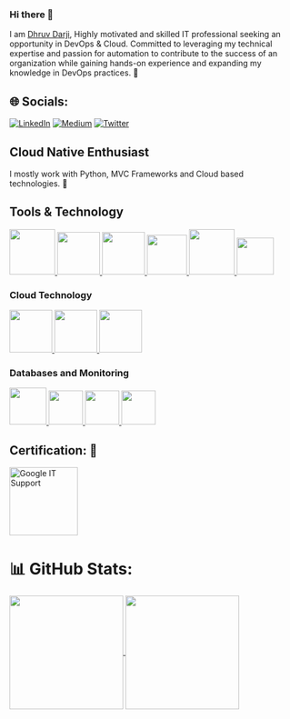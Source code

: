 ### Hi there 👋

<!--
**darjidhruv26/darjidhruv26** is a ✨ _special_ ✨ repository because its `README.md` (this file) appears on your GitHub profile.
-->

I am [Dhruv Darji](https://www.linkedin.com/in/dhruv-darji/), Highly motivated and skilled IT professional seeking an opportunity in DevOps & Cloud. Committed to leveraging my technical expertise and passion for automation to contribute to the success of an organization while gaining hands-on experience and expanding my knowledge in DevOps practices. 🎯

## 🌐 Socials:
[![LinkedIn](https://img.shields.io/badge/LinkedIn-%230077B5.svg?logo=linkedin&logoColor=white)](https://www.linkedin.com/in/dhruv-darji/) [![Medium](https://img.shields.io/badge/Medium-12100E?logo=medium&logoColor=white)](https://medium.com/@dhruvdarji145) [![Twitter](https://img.shields.io/badge/Twitter-%231DA1F2.svg?logo=Twitter&logoColor=white)](https://twitter.com/dhruvdarji145) 

## Cloud Native Enthusiast

I mostly work with Python, MVC Frameworks and Cloud based technologies. 🚀

## Tools & Technology

<p float="left">
  <a href="https://www.docker.com/" target="_blank" >
    <img src="https://raw.githubusercontent.com/itsksaurabh/itsksaurabh/master/assets/docker.gif"  height="80" /> 
  </a>

  <a href="https://kubernetes.io/" target="_blank" >
    <img src="https://raw.githubusercontent.com/itsksaurabh/itsksaurabh/master/assets/k8s.gif"  height="75" />
  </a>

  <a href="https://grpc.io/" target="_blank" >
    <img src="https://raw.githubusercontent.com/itsksaurabh/itsksaurabh/master/assets/grpc.gif"  height="75" />
  </a>
  
  <a href="https://www.w3.org/wiki/The_web_standards_model_-_HTML_CSS_and_JavaScript" target="_blank" >
    <img src="https://raw.githubusercontent.com/itsksaurabh/itsksaurabh/master/assets/html-css-js.png" height="70" />
  </a>
  <a href="https://www.djangoproject.com/" target="_blank" >
    <img src="https://www.edgica.com/wp-content/files/django-logo-big.jpg"  height="80" /> 
  </a>

  <a href="https://docs.gitlab.com/ee/ci/" target="_blank" >
    <img src="https://raw.githubusercontent.com/itsksaurabh/itsksaurabh/master/assets/cicd.gif"  height="65" />
  </a>
 </p>

### Cloud Technology

 <p float="left">
  <a href="https://docs.oracle.com/en-us/iaas/Content/home.htm" target="_blank" >
    <img src="https://github.com/darjidhruv26/darjidhruv26/assets/90086813/6bbf96bf-86bd-45b9-bf77-8ca72092324e"  height="75" />
  </a> 
  <a href="https://aws.amazon.com/" target="_blank" >
    <img src="https://raw.githubusercontent.com/itsksaurabh/itsksaurabh/master/assets/aws.gif"  height="75" />
  </a>
   <a href="https://learn.microsoft.com/en-us/azure/?product=popular" target="_blank" >
    <img src="https://github.com/darjidhruv26/darjidhruv26/assets/90086813/340f19cb-3dc0-4a80-a188-703f38a3c5ef"  height="75" />
  </a>
 </p>
 
### Databases and Monitoring

  <a href="https://prometheus.io/" target="_blank" >
    <img src="https://raw.githubusercontent.com/itsksaurabh/itsksaurabh/master/assets/prometheus.gif" height="65" />
  </a>
  <a href="https://www.influxdata.com/" target="_blank" >
    <img src="https://raw.githubusercontent.com/itsksaurabh/itsksaurabh/master/assets/influxdata.gif" height="60" />
  </a>
    <a href="https://www.postgresql.org" target="_blank" >
    <img src="https://www.postgresql.org/media/img/about/press/elephant.png" height="60" />
  </a>
  </a>
    <a href="https://www.mongodb.com/" target="_blank" >
    <img src="https://www.logolynx.com/images/logolynx/cf/cf72126a3551b816d617a06ffb01388b.png" height="60" />
  </a>

</p>

## Certification: 📜

<a href="https://www.credly.com/badges/4201e40b-fc9c-45a3-a49d-9cd9f9cc612f/public_url"> 
  <img alt="Google IT Support" src="https://github.com/darjidhruv26/darjidhruv26/assets/90086813/7e806f40-f874-483d-97c9-9bed57ad828d" height="120px" />
</a>

# 📊 GitHub Stats:

<a href="https://github.com/anuraghazra/github-readme-stats">
  <img height=200 align="center" src="https://github-readme-stats.vercel.app/api?username=darjidhruv26&show_icons=true&theme=transparent" />
</a>
<a href="https://github.com/anuraghazra/convoychat">
  <img height=200 align="center" src="https://github-readme-stats.vercel.app/api/top-langs?username=darjidhruv26&layout=compact&langs_count=8&card_width=320&theme=transparent" />
</a>

